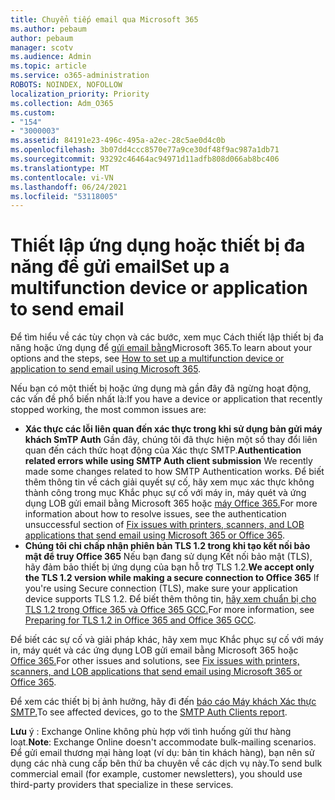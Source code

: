 ```yaml
---
title: Chuyển tiếp email qua Microsoft 365
ms.author: pebaum
author: pebaum
manager: scotv
ms.audience: Admin
ms.topic: article
ms.service: o365-administration
ROBOTS: NOINDEX, NOFOLLOW
localization_priority: Priority
ms.collection: Adm_O365
ms.custom:
- "154"
- "3000003"
ms.assetid: 84191e23-496c-495a-a2ec-28c5ae0d4c0b
ms.openlocfilehash: 3b07dd4ccc8570e77a9ce30df48f9ac987a1db71
ms.sourcegitcommit: 93292c46464ac94971d11adfb808d066ab8bc406
ms.translationtype: MT
ms.contentlocale: vi-VN
ms.lasthandoff: 06/24/2021
ms.locfileid: "53118005"
---
```

# <a name="set-up-a-multifunction-device-or-application-to-send-email"></a><span data-ttu-id="56f6d-102">Thiết lập ứng dụng hoặc thiết bị đa năng để gửi email</span><span class="sxs-lookup"><span data-stu-id="56f6d-102">Set up a multifunction device or application to send email</span></span>

<span data-ttu-id="56f6d-103">Để tìm hiểu về các tùy chọn và các bước, xem mục Cách thiết lập thiết bị đa năng hoặc ứng dụng để [gửi email bằng](/Exchange/mail-flow-best-practices/how-to-set-up-a-multifunction-device-or-application-to-send-email-using-microsoft-365-or-office-365)Microsoft 365.</span><span class="sxs-lookup"><span data-stu-id="56f6d-103">To learn about your options and the steps, see [How to set up a multifunction device or application to send email using Microsoft 365](/Exchange/mail-flow-best-practices/how-to-set-up-a-multifunction-device-or-application-to-send-email-using-microsoft-365-or-office-365).</span></span>
  
<span data-ttu-id="56f6d-104">Nếu bạn có một thiết bị hoặc ứng dụng mà gần đây đã ngừng hoạt động, các vấn đề phổ biến nhất là:</span><span class="sxs-lookup"><span data-stu-id="56f6d-104">If you have a device or application that recently stopped working, the most common issues are:</span></span>

- <span data-ttu-id="56f6d-105">**Xác thực các lỗi liên quan đến xác thực trong khi sử dụng bản gửi máy khách SmTP Auth** Gần đây, chúng tôi đã thực hiện một số thay đổi liên quan đến cách thức hoạt động của Xác thực SMTP.</span><span class="sxs-lookup"><span data-stu-id="56f6d-105">**Authentication related errors while using SMTP Auth client submission** We recently made some changes related to how SMTP Authentication works.</span></span> <span data-ttu-id="56f6d-106">Để biết thêm thông tin về cách giải quyết sự cố, hãy xem mục xác thực không thành công trong mục Khắc phục sự cố với máy in, máy quét và ứng dụng LOB gửi email bằng Microsoft 365 hoặc [máy Office 365.](/Exchange/mail-flow-best-practices/fix-issues-with-printers-scanners-and-lob-applications-that-send-email-using-off#error-authentication-unsuccessful)</span><span class="sxs-lookup"><span data-stu-id="56f6d-106">For more information about how to resolve issues, see the authentication unsuccessful section of [Fix issues with printers, scanners, and LOB applications that send email using Microsoft 365 or Office 365](/Exchange/mail-flow-best-practices/fix-issues-with-printers-scanners-and-lob-applications-that-send-email-using-off#error-authentication-unsuccessful).</span></span>
- <span data-ttu-id="56f6d-107">**Chúng tôi chỉ chấp nhận phiên bản TLS 1.2 trong khi tạo kết nối bảo mật để truy Office 365** Nếu bạn đang sử dụng Kết nối bảo mật (TLS), hãy đảm bảo thiết bị ứng dụng của bạn hỗ trợ TLS 1.2.</span><span class="sxs-lookup"><span data-stu-id="56f6d-107">**We accept only the TLS 1.2 version while making a secure connection to Office 365** If you're using Secure connection (TLS), make sure your application device supports TLS 1.2.</span></span> <span data-ttu-id="56f6d-108">Để biết thêm thông tin, [hãy xem chuẩn bị cho TLS 1.2 trong Office 365 và Office 365 GCC.](/microsoft-365/compliance/prepare-tls-1.2-in-office-365)</span><span class="sxs-lookup"><span data-stu-id="56f6d-108">For more information, see [Preparing for TLS 1.2 in Office 365 and Office 365 GCC](/microsoft-365/compliance/prepare-tls-1.2-in-office-365).</span></span>
 
<span data-ttu-id="56f6d-109">Để biết các sự cố và giải pháp khác, hãy xem mục Khắc phục sự cố với máy in, máy quét và các ứng dụng LOB gửi email bằng Microsoft 365 hoặc [Office 365.](/Exchange/mail-flow-best-practices/fix-issues-with-printers-scanners-and-lob-applications-that-send-email-using-off)</span><span class="sxs-lookup"><span data-stu-id="56f6d-109">For other issues and solutions, see [Fix issues with printers, scanners, and LOB applications that send email using Microsoft 365 or Office 365](/Exchange/mail-flow-best-practices/fix-issues-with-printers-scanners-and-lob-applications-that-send-email-using-off).</span></span>

<span data-ttu-id="56f6d-110">Để xem các thiết bị bị ảnh hưởng, hãy đi đến [báo cáo Máy khách Xác thực SMTP.](https://protection.office.com/mailflow/dashboard)</span><span class="sxs-lookup"><span data-stu-id="56f6d-110">To see affected devices, go to the [SMTP Auth Clients report](https://protection.office.com/mailflow/dashboard).</span></span>

<span data-ttu-id="56f6d-111">**Lưu** ý : Exchange Online không phù hợp với tình huống gửi thư hàng loạt.</span><span class="sxs-lookup"><span data-stu-id="56f6d-111">**Note**: Exchange Online doesn't accommodate bulk-mailing scenarios.</span></span> <span data-ttu-id="56f6d-112">Để gửi email thương mại hàng loạt (ví dụ: bản tin khách hàng), bạn nên sử dụng các nhà cung cấp bên thứ ba chuyên về các dịch vụ này.</span><span class="sxs-lookup"><span data-stu-id="56f6d-112">To send bulk commercial email (for example, customer newsletters), you should use third-party providers that specialize in these services.</span></span>
